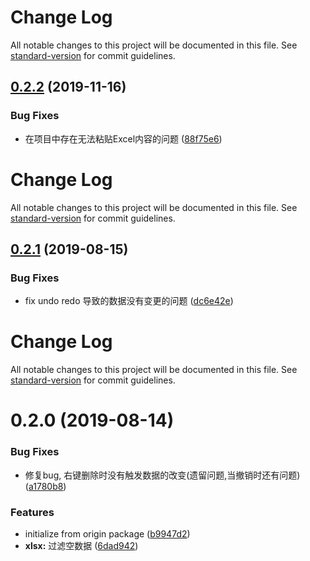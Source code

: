# Change Log

All notable changes to this project will be documented in this file. See [standard-version](https://github.com/conventional-changelog/standard-version) for commit guidelines.

## [0.2.2](https://code.aliyun.com/wagon1104/handsontable/compare/v0.2.1...v0.2.2) (2019-11-16)


### Bug Fixes

* 在项目中存在无法粘贴Excel内容的问题 ([88f75e6](https://code.aliyun.com/wagon1104/handsontable/commits/88f75e6))



# Change Log

All notable changes to this project will be documented in this file. See [standard-version](https://github.com/conventional-changelog/standard-version) for commit guidelines.

## [0.2.1](https://code.aliyun.com/wagon1104/handsontable/compare/v0.2.0...v0.2.1) (2019-08-15)


### Bug Fixes

* fix undo redo 导致的数据没有变更的问题 ([dc6e42e](https://code.aliyun.com/wagon1104/handsontable/commits/dc6e42e))



# Change Log

All notable changes to this project will be documented in this file. See [standard-version](https://github.com/conventional-changelog/standard-version) for commit guidelines.

# 0.2.0 (2019-08-14)


### Bug Fixes

* 修复bug, 右键删除时没有触发数据的改变(遗留问题,当撤销时还有问题) ([a1780b8](https://code.aliyun.com/wagon1104/handsontable/commits/a1780b8))


### Features

* initialize from origin package ([b9947d2](https://code.aliyun.com/wagon1104/handsontable/commits/b9947d2))
* **xlsx:** 过滤空数据 ([6dad942](https://code.aliyun.com/wagon1104/handsontable/commits/6dad942))
